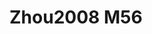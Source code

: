 # Zhou2008 M56
<a name="material" />
<script type="application/ld+json">

  {
    "@context": "https://schema.org/",
    "@type": "ChemicalSubstance",
    "http://purl.org/dc/terms/conformsTo":
      {
        "@type": "CreativeWork",
        "@id": "https://bioschemas.org/profiles/ChemicalSubstance/0.4-RELEASE/"
      },
    "@id": "https://egonw.github.io/nanowiki/nanowiki268.html#material",
    "name": "Zhou2008 M56",
    "sameAs: "http://127.0.0.1/mediawiki/index.php/Special:URIResolver/Zhou2008_M56"
  }
</script>


